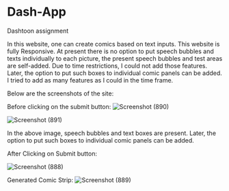 # Dash-App
Dashtoon assignment

In this website, one can create comics based on text inputs.
This website is fully Responsive.
At present there is no option to put speech bubbles and texts individually to each picture, the present speech bubbles and test areas are self-added. Due to time restrictions, I could not add those features. Later, the option to put such boxes to individual comic panels can be added. I tried to add as many features as I could in the time frame.

Below are the screenshots of the site:

Before clicking on the submit button:
![Screenshot (890)](https://github.com/Vivekkr83/Dash/assets/75994974/e77eb586-86e9-45a6-aa3c-f2bb10cb9098)

![Screenshot (891)](https://github.com/Vivekkr83/Dash/assets/75994974/f13ecf5e-92c4-4d64-953b-14dbc61a8554)

In the above image, speech bubbles and text boxes are present.
Later, the option to put such boxes to individual comic panels can be added.

After Clicking on Submit button:

![Screenshot (888)](https://github.com/Vivekkr83/Dash/assets/75994974/b41fe7fe-e641-4204-8c2d-3fe65aea9b28)

Generated Comic Strip:
![Screenshot (889)](https://github.com/Vivekkr83/Dash/assets/75994974/53d3d6cd-a705-4b1d-aa03-6060aee6eedf)
